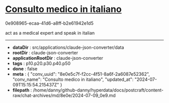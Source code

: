# [Consulto medico in italiano](https://claude.ai/chat/8e0e5c7f-f2cc-4f51-8a6f-2a6087e52362)

0e908965-ecaa-41d6-a8ff-b2e61942e1d5

act as a medical expert and speak in italian

---

* **dataDir** : src/applications/claude-json-converter/data
* **rootDir** : claude-json-converter
* **applicationRootDir** : claude-json-converter
* **tags** : p10.p20.p30.p40.p50
* **done** : false
* **meta** : {
  "conv_uuid": "8e0e5c7f-f2cc-4f51-8a6f-2a6087e52362",
  "conv_name": "Consulto medico in italiano",
  "updated_at": "2024-07-09T15:15:54.215437Z"
}
* **filepath** : /home/danny/github-danny/hyperdata/docs/postcraft/content-raw/chat-archives/md/8e0e/2024-07-09_0e9.md